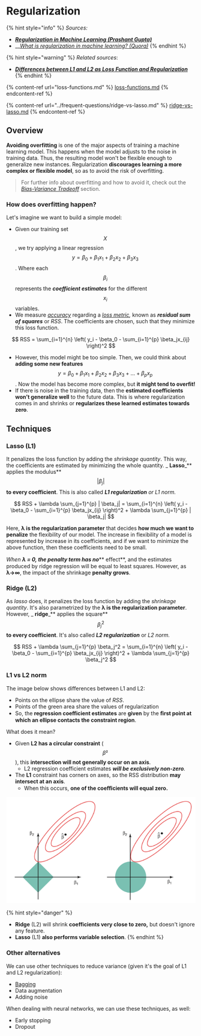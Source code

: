 # Regularization

{% hint style="info" %}
_Sources:_

* __[_Regularization in Machine Learning (Prashant Gupta)_](https://towardsdatascience.com/regularization-in-machine-learning-76441ddcf99a)__
* __[_What is regularization in machine learning? (Quora)_](https://www.quora.com/What-is-regularization-in-machine-learning)
{% endhint %}

{% hint style="warning" %}
_Related sources_:

* __[_Differences between L1 and L2 as Loss Function and Regularization_](http://www.chioka.in/differences-between-l1-and-l2-as-loss-function-and-regularization/)__
{% endhint %}

{% content-ref url="loss-functions.md" %}
[loss-functions.md](loss-functions.md)
{% endcontent-ref %}

{% content-ref url="../frequent-questions/ridge-vs-lasso.md" %}
[ridge-vs-lasso.md](../frequent-questions/ridge-vs-lasso.md)
{% endcontent-ref %}

## Overview

**Avoiding overfitting** is one of the major aspects of training a machine learning model. This happens when the model adjusts to the noise in training data. Thus, the resulting model won't be flexible enough to generalize new instances. Regularization **discourages learning a more complex or flexible model**, so as to avoid the risk of overfitting.&#x20;

> For further info about overfitting and how to avoid it, check out the [_Bias-Variance Tradeoff_](../frequent-questions/bias-variance-tradeoff.md) section.

### How does overfitting happen?

Let's imagine we want to build a simple model:

* Given our training set $$X$$, we try applying a linear regression $$y = \beta_0 + \beta_1 x_1 + \beta_2 x_2 + \beta_3 x_3$$. Where each $$\beta_i$$ represents the _**coefficient estimates**_ for the different $$x_i$$ variables.
* We measure [_accuracy_](metrics.md#accuracy) regarding a [_loss metric_](loss-functions.md)_,_ known as _**residual sum of squares**_ or _RSS_. The coefficients are chosen, such that they minimize this loss function.

$$
RSS = \sum_{i=1}^{n} \left( y_i - \beta_0 - \sum_{i=1}^{p} \beta_jx_{ij} \right)^2
$$

* However, this model might be too simple. Then, we could think about **adding some new features** $$y = \beta_0 + \beta_1 x_1 + \beta_2 x_2 + \beta_3 x_3 + ... + \beta_p x_p$$. Now the model has become more complex, but **it might tend to overfit!**
* &#x20;If there is noise in the training data, then the **estimated coefficients won’t generalize well** to the future data. This is where regularization comes in and shrinks or **regularizes these learned estimates towards zero**.

## Techniques

### Lasso (L1)

It penalizes the loss function by adding the _shrinkage quantity_. This way, the coefficients are estimated by minimizing the whole quantity. _ **Lasso**_** applies the modulus** $$| \beta_j|$$ **to every coefficient**. This is also called _**L1 regularization** or L1 norm._

$$
RSS + \lambda \sum_{j=1}^{p} | \beta_j| = \sum_{i=1}^{n} \left( y_i - \beta_0 - \sum_{i=1}^{p} \beta_jx_{ij} \right)^2 + \lambda \sum_{j=1}^{p} | \beta_j|
$$

Here, **λ is the regularization parameter** that decides **how much we want to penalize** the flexibility of our model. The increase in flexibility of a model is represented by increase in its coefficients, and if we want to minimize the above function, then these coefficients need to be small.&#x20;

&#x20;_When **λ = 0, the penalty term has no**_** eﬀect**, and the estimates produced by ridge regression will be equal to least squares. However, as **λ→∞**, the impact of the shrinkage **penalty grows**.

### Ridge (L2)

As _lasso_ does, it penalizes the loss function by adding the _shrinkage quantity_. It's also parametrized by the **λ is the regularization parameter**. However, _ **ridge**_** applies the square** $$\beta_j^2$$ **to every coefficient**. It's also called _**L2 regularization**_ or _L2 norm._

$$
RSS + \lambda \sum_{j=1}^{p} \beta_j^2 =
\sum_{i=1}^{n} \left( y_i - \beta_0 - \sum_{i=1}^{p} \beta_jx_{ij} \right)^2 + \lambda \sum_{j=1}^{p} \beta_j^2
$$

### L1 vs L2 norm

The image below shows differences between L1 and L2:

* Points on the ellipse share the value of _RSS_.
* Points of the green area share the values of regularization
* So, the **regression coefficient estimates** are **given** by the **ﬁrst point at which an ellipse contacts the constraint region**.

What does it mean?

* Given **L2 has a circular constraint** ($$\beta²$$), this **intersection will not generally occur on an axis**.
  * L2 regression coefficient estimates _**will be exclusively non-zero**._
* The **L1** constraint has corners on axes, so the RSS distribution **may intersect at an axis**.
  * When this occurs, **one of the coeﬃcients will equal zero.**

![](<../../.gitbook/assets/image (82).png>)

{% hint style="danger" %}
* **Ridge** (L2) will shrink **coefficients very close to zero,** but doesn't ignore any feature.
* **Lasso** (L1)  **also performs variable selection**.
{% endhint %}

### Other alternatives

We can use other techniques to reduce variance (given it's the goal of L1 and L2 regularization):

* [Bagging](ensemble-methods.md#bagging)
* Data augmentation
* Adding noise

When dealing with neural networks, we can use these techniques, as well:

* Early stopping
* Dropout
